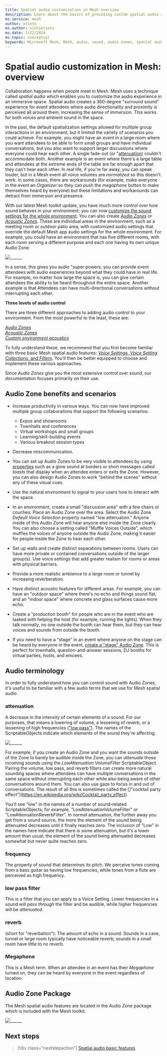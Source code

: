```yaml
---
title: Spatial audio customization in Mesh overview
description: Learn about the basics of providing custom spatial audio zones in a Mesh event. 
ms.service: mesh
author: vtieto
ms.author: vinnietieto
ms.date: 7/22/2024
ms.topic: conceptual
keywords: Microsoft Mesh, Mesh, audio, sound, audio zones, spatial audio, spatialization, voices, 3D audio, surround sound
---
```


# Spatial audio customization in Mesh: overview

Collaboration happens when people meet in Mesh. Mesh uses a technique called *spatial audio* which enables you to customize the audio experience in an immersive space. Spatial audio creates a 360-degree "surround sound" experience for event attendees where audio directionality and proximity is perceived all around them, increasing the sense of immersion. This works for both voices and ambient sound in the space.

In the past, the default spatialization settings allowed for multiple group interactions in an environment, but it limited the variety of scenarios you could achieve. For example, you might have an event in a large room where you want attendees to be able to form small groups and have individual conversations, but you also want to support larger discussions where everyone could hear each other. A single fade-out (or "[attenuation](#attenuation)) couldn't accommodate both. Another example is an event where there's a large table and attendees at the extreme ends of the table are far enough apart that they can't hear each other. In real life, if you're far away, you can speak louder, but in a Mesh event all voice volumes are *normalized* so this doesn't work. In some cases, there are workarounds (for example, make everyone in the event an *Organizer* so they can push the *megaphone* button to make themselves heard by everyone) but these limitations and workarounds can detract from immersion and presence.

With our latest Mesh toolkit update, you have much more control over how sound behaves in your environment; you can now [customize the sound settings for the whole environment](./create-zones-and-environment-audio.md#choose-custom-environment-acoustics). You can also create [*Audio Zones*](./create-zones-and-environment-audio.md#create-an-audio-zone) or [*Acoustic Zones*](./create-zones-and-environment-audio.md#create-an-acoustic-zone). These are individual areas in the environment, such as a meeting room or outdoor patio area, with customized audio settings that override the default Mesh app audio settings for the whole environment. For example, you could have an environment that has five different rooms, with each room serving a different purpose and each one having its own unique Audio Zone.

![______](../../../media/enhance-your-environment/audio-zones/076-zones-overhead-view.png)

In a sense, this gives you audio "super powers; you can provide event attendees with audio experiences beyond what they could have in real life. For example, no matter how large the space is, you can give certain attendees the ability to be heard throughout the entire space. Another example is that Attendees can have multi-directional conversations without interrupting each other.

**Three levels of audio control**

There are three different approaches to adding audio control to your environment. From the most powerful to the least, these are:

[*Audio Zones*](./create-zones-and-environment-audio.md#create-an-audio-zone)  
[*Acoustic Zones*](./create-zones-and-environment-audio.md#create-an-acoustic-zone)  
[*Custom environment acoustics*](./create-zones-and-environment-audio.md#choose-custom-environment-acoustics)

To fully understand these, we recommend that you first become familiar with three basic Mesh spatial audio features: [*Voice Settings*, *Voice Setting Collections*, and *Filters*](./spatial-audio-basic-features.md). You'll then be better equipped to choose and implement these various approaches.

Since *Audio Zones* give you the most extensive control over sound, our documentation focuses primarily on their use.

## Audio Zone benefits and scenarios

- Increase productivity in various ways. You can now have improved multiple group collaborations that support the following scenarios:

    - Expos and showrooms  
    - Townhalls and conferences
    - Virtual workshops and small groups
    - Learning/skill-building events
    - Various breakout session types

- Decrease miscommunication.

- You can set up Audio Zones to be very visible to attendees by using [properties](./audio-zone-properties.md) such as a glow sound at borders or short messages called *toasts* that display when an attendee enters or exits the Zone. However, you can also design Audio Zones to work "behind the scenes" without any of these visual cues.

- Use the natural environment to signal to your users how to interact with the space.

- In an environment, create a small "discussion area" with a few chairs or couches. Place an Audio Zone over the area. Select the Audio Zone *Default Voice Selection* property named "low attenuation." Anyone inside of this Audio Zone will hear anyone else inside the Zone clearly. You can also choose a setting called "Muffle Voices Outside", which muffles the voices of anyone outside the Audio Zone, making it easier for people inside the Zone to hear each other.

- Set up walls and create distinct separations between rooms. Users can have more private or contained conversations outside of the larger group(s). Use voice settings that add greater realism for rooms or areas with physical barriers.

- Provide a more realistic ambience to a large room or tunnel by increasing reverberation.

- Have distinct acoustic features for different areas. For example, you can have an "outdoor space" where there's no echo and things sound flat, and an "indoor space" where concrete and glass surfaces cause more echo.

- Create a "production booth" for people who are in the event who are tasked with helping the host (for example, running the lights). When they talk normally, no one outside the booth can hear them, but they can hear voices and sounds from outside the booth.

- If you need to have a "stage" in an event where anyone on the stage can be heard by everyone in the event, [create a "stage" Audio Zone](./create-zones-and-environment-audio.md#common-audio-zone-use-cases). This is perfect for townhalls, question-and-answer sessions, DJ booths for virtual parties, hosts, and emcees.

## Audio terminology

In order to fully understand how you can control sound with Audio Zones, it's useful to be familiar with a few audio terms that we use for Mesh spatial audio.

### attenuation

A decrease in the intensity of certain elements of a sound. For our purposes, that means a lowering of volume, a lessening of reverb, or a lessening of high frequencies (["low pass"](https://en.wikipedia.org/wiki/Low-pass_filter)). The names of the ScriptableObjects indicate which elements of the sound they're affecting.

![______](../../../media/enhance-your-environment/audio-zones/070-attenuation-filters.png)

For example, if you create an Audio Zone and you want the sounds outside of the Zone to barely be audible inside the Zone, you can *attenuate* those incoming sounds using the *LowAttenuation VolumeFilter* ScriptableObject. Pairing the volume, low pass, and reverb filters can create more natural sounding spaces where attendees can have multiple conversations in the same space without interrupting each other while also being aware of other conversations around them. You can also use gaze to focus in and out of conversations. The result of all this is sometimes called the []"cocktail party effect"](https://en.wikipedia.org/wiki/Cocktail_party_effect).

You'll see "low" in the names of a number of sound-related ScriptableObjects; for example, "LowAttenuationVolumeFilter" or "LowAttenuationReverbFilter". In normal attenuation, the further away you get from a sound source, the more the element of the sound being attenuated decreases until it finally reaches zero. The inclusion of "Low" in the names here indicate that there is some attenuation, but it's a lower amount than usual; the element of the sound being attenuated decreases somewhat but never quite reaches zero.

### frequency

The property of sound that determines its pitch. We perceive tones coming from a bass guitar as having low frequencies, while tones from a flute are perceived as high frequency.

### low pass filter

This is a filter that you can apply to a Voice Setting. Lower frequencies in a sound will *pass through* the filter and be audible, while higher frequencies will be *attenuated*.

### reverb 

(short for "reverbation"): The amount of echo in a sound. Sounds in a cave, tunnel or large room typically have noticeable reverb; sounds in a small room have little to no reverb.

### Megaphone

This is a Mesh term. When an attendee in an event has their *Megaphone* turned on, they can be heard by everyone in the event regardless of location.

## Audio Zone Package

The Mesh spatial audio features are located in the Audio Zone package which is included with the Mesh toolkit.

![______](../../../media/enhance-your-environment/audio-zones/033-audio-zones-package.png)

## Next steps

> [!div class="nextstepaction"]
> [Spatial audio basic features](spatial-audio-basic-features.md)